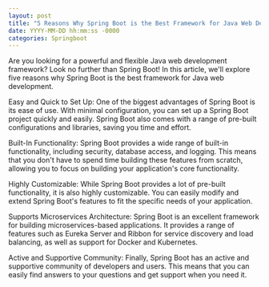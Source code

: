 ```yaml
---
layout: post
title: "5 Reasons Why Spring Boot is the Best Framework for Java Web Development"
date: YYYY-MM-DD hh:mm:ss -0000
categories: Springboot
---
```

Are you looking for a powerful and flexible Java web development framework? Look no further than Spring Boot! In this article, we'll explore five reasons why Spring Boot is the best framework for Java web development.

Easy and Quick to Set Up: One of the biggest advantages of Spring Boot is its ease of use. With minimal configuration, you can set up a Spring Boot project quickly and easily. Spring Boot also comes with a range of pre-built configurations and libraries, saving you time and effort.

Built-In Functionality: Spring Boot provides a wide range of built-in functionality, including security, database access, and logging. This means that you don't have to spend time building these features from scratch, allowing you to focus on building your application's core functionality.

Highly Customizable: While Spring Boot provides a lot of pre-built functionality, it is also highly customizable. You can easily modify and extend Spring Boot's features to fit the specific needs of your application.

Supports Microservices Architecture: Spring Boot is an excellent framework for building microservices-based applications. It provides a range of features such as Eureka Server and Ribbon for service discovery and load balancing, as well as support for Docker and Kubernetes.

Active and Supportive Community: Finally, Spring Boot has an active and supportive community of developers and users. This means that you can easily find answers to your questions and get support when you need it.